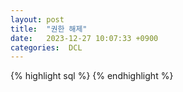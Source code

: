 ```yaml
---
layout: post
title:  "권한 해제"
date:   2023-12-27 10:07:33 +0900
categories:  DCL
---
```



{% highlight sql %}
{% endhighlight %}
